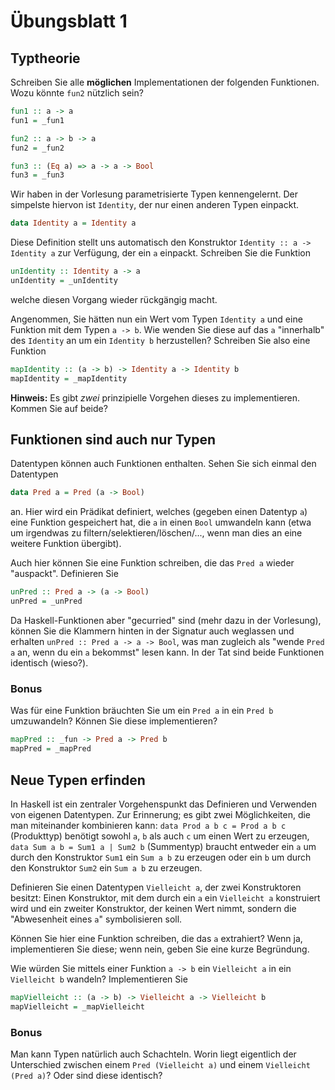 # Übungsblatt 1

## Typtheorie

Schreiben Sie alle **möglichen** Implementationen der folgenden Funktionen. Wozu könnte `fun2` nützlich sein?

```haskell
fun1 :: a -> a
fun1 = _fun1

fun2 :: a -> b -> a
fun2 = _fun2

fun3 :: (Eq a) => a -> a -> Bool
fun3 = _fun3
```

Wir haben in der Vorlesung parametrisierte Typen kennengelernt. Der simpelste hiervon ist `Identity`, der nur einen anderen Typen einpackt.

```haskell
data Identity a = Identity a
```

Diese Definition stellt uns automatisch den Konstruktor `Identity :: a -> Identity a` zur Verfügung, der ein `a` einpackt. Schreiben Sie die Funktion

```haskell
unIdentity :: Identity a -> a
unIdentity = _unIdentity
```

welche diesen Vorgang wieder rückgängig macht.

Angenommen, Sie hätten nun ein Wert vom Typen `Identity a` und eine Funktion mit dem Typen `a -> b`. Wie wenden Sie diese auf das `a` "innerhalb" des `Identity` an um ein `Identity b` herzustellen? Schreiben Sie also eine Funktion

```haskell
mapIdentity :: (a -> b) -> Identity a -> Identity b
mapIdentity = _mapIdentity
```

**Hinweis:** Es gibt *zwei* prinzipielle Vorgehen dieses zu implementieren. Kommen Sie auf beide?


## Funktionen sind auch nur Typen

Datentypen können auch Funktionen enthalten. Sehen Sie sich einmal den Datentypen

```haskell
data Pred a = Pred (a -> Bool)
```

an. Hier wird ein Prädikat definiert, welches (gegeben einen Datentyp `a`) eine Funktion gespeichert hat, die `a` in einen `Bool` umwandeln kann (etwa um irgendwas zu filtern/selektieren/löschen/..., wenn man dies an eine weitere Funktion übergibt).

Auch hier können Sie eine Funktion schreiben, die das `Pred a` wieder "auspackt". Definieren Sie

```haskell
unPred :: Pred a -> (a -> Bool)
unPred = _unPred
```

Da Haskell-Funktionen aber "gecurried" sind (mehr dazu in der Vorlesung), können Sie die Klammern hinten in der Signatur auch weglassen und erhalten `unPred :: Pred a -> a -> Bool`, was man zugleich als "wende `Pred a` an, wenn du ein `a` bekommst" lesen kann.
In der Tat sind beide Funktionen identisch (wieso?).

### Bonus

Was für eine Funktion bräuchten Sie um ein `Pred a` in ein `Pred b` umzuwandeln? Können Sie diese implementieren?

```haskell
mapPred :: _fun -> Pred a -> Pred b
mapPred = _mapPred
```

## Neue Typen erfinden

In Haskell ist ein zentraler Vorgehenspunkt das Definieren und Verwenden von eigenen Datentypen. Zur Erinnerung; es gibt zwei Möglichkeiten, die man miteinander kombinieren kann: `data Prod a b c = Prod a b c` (Produkttyp) benötigt sowohl `a`, `b` als auch `c` um einen Wert zu erzeugen, `data Sum a b = Sum1 a | Sum2 b` (Summentyp) braucht entweder ein `a` um durch den Konstruktor `Sum1` ein `Sum a b` zu erzeugen oder ein `b` um durch den Konstruktor `Sum2` ein `Sum a b` zu erzeugen.

Definieren Sie einen Datentypen `Vielleicht a`, der zwei Konstruktoren besitzt: Einen Konstruktor, mit dem durch ein `a` ein `Vielleicht a` konstruiert wird und ein zweiter Konstruktor, der keinen Wert nimmt, sondern die "Abwesenheit eines `a`" symbolisieren soll.

Können Sie hier eine Funktion schreiben, die das `a` extrahiert? Wenn ja, implementieren Sie diese; wenn nein, geben Sie eine kurze Begründung.

Wie würden Sie mittels einer Funktion `a -> b` ein `Vielleicht a` in ein `Vielleicht b` wandeln? Implementieren Sie
```haskell
mapVielleicht :: (a -> b) -> Vielleicht a -> Vielleicht b
mapVielleicht = _mapVielleicht
```

### Bonus

Man kann Typen natürlich auch Schachteln. Worin liegt eigentlich der Unterschied zwischen einem `Pred (Vielleicht a)` und einem `Vielleicht (Pred a)`? Oder sind diese identisch?


